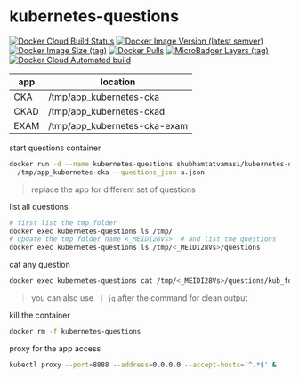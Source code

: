 # kubernetes-questions

[![Docker Cloud Build Status](https://img.shields.io/docker/cloud/build/shubhamtatvamasi/kubernetes-questions)](https://hub.docker.com/r/shubhamtatvamasi/kubernetes-questions)
[![Docker Image Version (latest semver)](https://img.shields.io/docker/v/shubhamtatvamasi/kubernetes-questions?sort=semver)](https://hub.docker.com/r/shubhamtatvamasi/kubernetes-questions)
[![Docker Image Size (tag)](https://img.shields.io/docker/image-size/shubhamtatvamasi/kubernetes-questions/latest)](https://hub.docker.com/r/shubhamtatvamasi/kubernetes-questions)
[![Docker Pulls](https://img.shields.io/docker/pulls/shubhamtatvamasi/kubernetes-questions)](https://hub.docker.com/r/shubhamtatvamasi/kubernetes-questions)
[![MicroBadger Layers (tag)](https://img.shields.io/microbadger/layers/shubhamtatvamasi/kubernetes-questions/latest)](https://hub.docker.com/r/shubhamtatvamasi/kubernetes-questions)
[![Docker Cloud Automated build](https://img.shields.io/docker/cloud/automated/shubhamtatvamasi/kubernetes-questions)](https://hub.docker.com/r/shubhamtatvamasi/kubernetes-questions)

app | location
--- | ---
CKA | /tmp/app_kubernetes-cka
CKAD | /tmp/app_kubernetes-ckad
EXAM | /tmp/app_kubernetes-cka-exam

start questions container
```bash
docker run -d --name kubernetes-questions shubhamtatvamasi/kubernetes-questions \
  /tmp/app_kubernetes-cka --questions_json a.json
```
> replace the app for different set of questions

list all questions
```bash
# first list the tmp folder
docker exec kubernetes-questions ls /tmp/
# update the tmp folder name <_MEIDI28Vs>  # and list the questions
docker exec kubernetes-questions ls /tmp/<_MEIDI28Vs>/questions
```

cat any question
```bash
docker exec kubernetes-questions cat /tmp/<_MEIDI28Vs>/questions/kub_for_beginners.json
```
> you can also use ` | jq` after the command for clean output

kill the container
```bash
docker rm -f kubernetes-questions
```

proxy for the app access
```bash
kubectl proxy --port=8888 --address=0.0.0.0 --accept-hosts='^.*$' &
```
